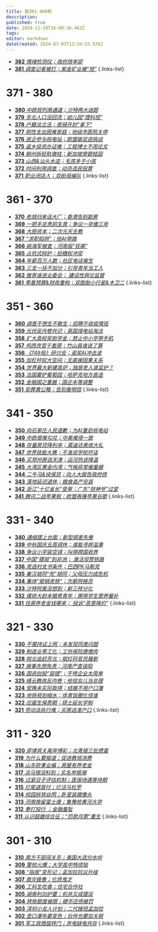 ```yaml
---
title: 第301-400期
description: 
published: true
date: 2024-11-20T16:00:36.463Z
tags: 
editor: markdown
dateCreated: 2024-07-03T12:34:25.976Z
---
```


<!--
# 391 - 400

- [**400** **](./301-400/400.md)
- [**399** **](./301-400/399.md)
- [**398** **](./301-400/398.md)
- [**397** **](./301-400/397.md)
- [**396** **](./301-400/396.md)
- [**395** **](./301-400/395.md)
- [**394** **](./301-400/394.md)
- [**393** **](./301-400/393.md)
- [**392** **](./301-400/392.md)
- [**391** **](./301-400/391.md)
{.links-list}

# 381 - 390

- [**390** **](./301-400/390.md)
- [**389** **](./301-400/389.md)
- [**388** **](./301-400/388.md)
- [**387** **](./301-400/387.md)
- [**386** **](./301-400/386.md)
- [**385** **](./301-400/385.md)
- [**384** **](./301-400/384.md)
- [**383** **](./301-400/383.md)-->
- [**382** *情绪检测仪；政府效率部*](./301-400/382.md)
- [**381** *调查记者被打；紫金矿业被“抢”*](./301-400/381.md)
{.links-list}

# 371 - 380

- [**380** *中欧班列南通道；沙特两大谜题*](./301-400/380.md)
- [**379** *东北人口没回流；幼儿园“理科班”*](./301-400/379.md)
- [**378** *户籍法立法；夜骑开封“拿下”*](./301-400/378.md)
- [**377** *刚性支出困难家庭；地级市医院关停*](./301-400/377.md)
- [**376** *民企参与核电站；欧盟碳足迹挑战*](./301-400/376.md)
- [**375** *返乡投资办证难；工程博士不用论文*](./301-400/375.md)
- [**374** *柳州拆轻轨墩柱；新加坡旁碧桂园*](./301-400/374.md)
- [**373** *山西&汕头水逆；毛孩多于小孩*](./301-400/373.md)
- [**372** *时间利用调查；动员选民投票*](./301-400/372.md)
- [**371** *职业闭店人；双航母编队*](./301-400/371.md)
{.links-list}

# 361 - 370

- [**370** *老胡归来话大厂；香港告别劏房*](./301-400/370.md)
- [**369** *一把手总责抓生育；争议一孕傻三年*](./301-400/369.md)
- [**368** *大胆资本；二次元天主教*](./301-400/368.md)
- [**367** *“求职陷阱”；给AI带路*](./301-400/367.md)
- [**366** *姚海军被查；河南版“狂飙”*](./301-400/366.md)
- [**365** *占坑式辩护；拾穗权冲突*](./301-400/365.md)
- [**364** *年薪百万人数；社区电话催生*](./301-400/364.md)
- [**363** *三支一扶不加分；引导青年当工人*](./301-400/363.md)
- [**362** *推荐谁进业委会； 建设性舆论监督*](./301-400/362.md)
- [**361** *零基预算&财政重构；双胞胎小行星&木卫二*](./301-400/361.md)
{.links-list}

# 351 - 360

- [**360** *调查不想生不敢生；招聘不收疫情班*](./301-400/360.md)
- [**359** *光伏反内卷共识；英国煤电站淘汰*](./301-400/359.md)
- [**358** *扩大高校奖助学金；禁止中小学带手机*](./301-400/358.md)
- [**357** *鸡西贪官千套房；竹山县谁说了算*](./301-400/357.md)
- [**356** *《749局》研讨会；诺奖AI冲击波*](./301-400/356.md)
- [**355** *加杠杆较大空间；无直接因果关系*](./301-400/355.md)
- [**354** *世界最大新建高炉；独居老人谁监护？*](./301-400/354.md)
- [**353** *法国要铲葡萄园；哈萨克地方直选*](./301-400/353.md)
- [**352** *金融国之重器；国企末等调整*](./301-400/352.md)
- [**351** *安葬黄公略；告别詹明信*](./301-400/351.md)
{.links-list}

# 341 - 350

- [**350** *向石家庄人民道歉；为AI重启核电站*](./301-400/350.md)
- [**349** *中欧艰难勾兑；中美难得一致*](./301-400/349.md)
- [**348** *存量房贷降利率；莫迪访美收大礼*](./301-400/348.md)
- [**347** *世界技能大赛；不准说学校坏话*](./301-400/347.md)
- [**346** *买郑州房送天津；运河热该降温*](./301-400/346.md)
- [**345** *大湾区黄金内湾；气候异常催童婚*](./301-400/345.md)
- [**344** *二牛马&续保贷；向人大报告政府债*](./301-400/344.md)
- [**343** *落地延迟退休；粮食高产穷县*](./301-400/343.md)
- [**342** *浙江“十亿省长”受审；广东“财神爷”过堂*](./301-400/342.md)
- [**341** *腾讯二战苹果税；欧盟再锤苹果谷歌*](./301-400/341.md)
{.links-list}

# 331 - 340

- [**340** *通缩摆上台面；新型顺差失衡*](./301-400/340.md)
- [**339** *中秋国庆五周调休；谁能寻衅滋事*](./301-400/339.md)
- [**338** *争议小学装空调；叫停跨国收养*](./301-400/338.md)
- [**337** *中国“镖局”到非洲； 激活坦赞铁路*](./301-400/337.md)
- [**336** *竞选村支书条件；巴西PK马斯克*](./301-400/336.md)
- [**335** *秦汉胡同“死”胡同；父母压力成危机*](./301-400/335.md)
- [**334** *集体“砸锅卖铁”；欠薪网格员*](./301-400/334.md)
- [**333** *沙特阿美没想到；新三样分化*](./301-400/333.md)
- [**332** *摸排大龄未婚男青年；挪用学生营养餐补*](./301-400/332.md)
- [**331** *住房养老金钱哪来； 投诉“恶意降价”*](./301-400/331.md)
{.links-list}

# 321 - 330

- [**330** *不需持证上网；未发现同类问题*](./301-400/330.md)
- [**329** *制造业零工化；工伤保险唐僧肉*](./301-400/329.md)
- [**328** *皖北追赶苏北；赋红码官员履新*](./301-400/328.md)
- [**327** *做事先想免责；河南严查诬陷*](./301-400/327.md)
- [**326** *国资创投“容错”；干垮企业太简单*](./301-400/326.md)
- [**325** *缙云教改反内卷；他信女儿当总理*](./301-400/325.md)
- [**324** *受贿未实际取得；结婚不用户口簿*](./301-400/324.md)
- [**323** *地铁规划缩水；体育饭圈化怪谁*](./301-400/323.md)
- [**322** *应届生保质期；硕士延长学制*](./301-400/322.md)
- [**321** *劳动法执行难；买房送准户口*](./301-400/321.md)
{.links-list}

# 311 - 320

- [**320** *菲律宾关离岸博彩；北青报三批掼蛋*](./301-400/320.md)
- [**319** *为什么要报道；促进教培消费*](./301-400/319.md)
- [**318** *山东砍事业编；房屋有养老金*](./301-400/318.md)
- [**317** *淡马锡没料到；实名举报潮*](./301-400/317.md)
- [**316** *过紧日子评估机制；医保待遇等待期*](./301-400/316.md)
- [**315** *烂尾退首付；烂活马杜罗*](./301-400/315.md)
- [**314** *校园拆铁丝网；卧室装摄像头*](./301-400/314.md)
- [**313** *河南挽留富士康；鲁豫抢黄河大学*](./301-400/313.md)
- [**312** *拳打投行 ；金融羞耻*](./301-400/312.md)
- [**311** *认识超雄综合征；“罚款月票”重生*](./301-400/311.md)
{.links-list}

# 301 - 310

- [**310** *南方干部闯关东；美国大选分水岭*](./301-400/310.md)
- [**309** *警校火爆；大学高中特烦恼*](./301-400/309.md)
- [**308** *“指居”变形记；孟加拉抗议升级*](./301-400/308.md)
- [**307** *救灾疲惫；化债鬼才*](./301-400/307.md)
- [**306** *工科生吃香；住宅合作社*](./301-400/306.md)
- [**305** *湖南利剑护蕾；机井又成摆设*](./301-400/305.md)
- [**304** *转账额度被限；硬币还债被罚*](./301-400/304.md)
- [**303** *深圳小龙人计划；二代接班孟加拉*](./301-400/303.md)
- [**302** *壶口瀑布要变色；伙伴也要加关税*](./301-400/302.md)
- [**301** *军工政商旋转门；弃电缺电共存*](./301-400/301.md)
{.links-list}
